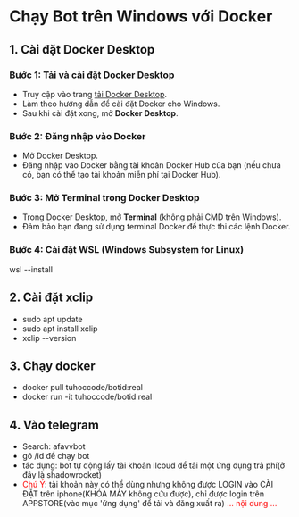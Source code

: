 # Chạy Bot trên Windows với Docker

## 1. Cài đặt Docker Desktop

### Bước 1: Tải và cài đặt Docker Desktop
- Truy cập vào trang [tải Docker Desktop](https://www.docker.com/products/docker-desktop).
- Làm theo hướng dẫn để cài đặt Docker cho Windows.
- Sau khi cài đặt xong, mở **Docker Desktop**.

### Bước 2: Đăng nhập vào Docker
- Mở Docker Desktop.
- Đăng nhập vào Docker bằng tài khoản Docker Hub của bạn (nếu chưa có, bạn có thể tạo tài khoản miễn phí tại Docker Hub).

### Bước 3: Mở Terminal trong Docker Desktop
- Trong Docker Desktop, mở **Terminal** (không phải CMD trên Windows).
- Đảm bảo bạn đang sử dụng terminal Docker để thực thi các lệnh Docker.

### Bước 4: Cài đặt WSL (Windows Subsystem for Linux)
  wsl --install

## 2. **Cài đặt xclip**
- sudo apt update
- sudo apt install xclip
- xclip --version

## 3. Chạy docker
- docker pull tuhoccode/botid:real
- docker run -it tuhoccode/botid:real

## 4. Vào telegram
   - Search: afavvbot
   - gõ /id để chạy bot
   - tác dụng: bot tự động lấy tài khoản ilcoud để tải một ứng dụng trả phí(ở đây là shadowrocket)
   - <span style='color:red'>Chú Ý</span>: tài khoản này có thể dùng nhưng không được LOGIN vào CÀI ĐẶT trên iphone(KHÓA MÁY không cứu được), chỉ được login trên APPSTORE(vào mục 'ứng dụng' để tải và đăng xuất ra)
<span style="color:red">... nội dung ...</span>
